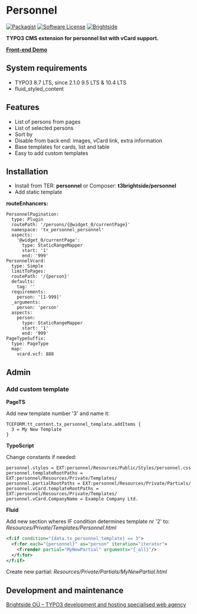 # Personnel
[![Packagist](https://img.shields.io/packagist/v/t3brightside/personnel.svg?style=flat)](https://packagist.org/packages/t3brightside/personnel)
[![Software License](https://img.shields.io/badge/license-GPLv3-brightgreen.svg?style=flat)](LICENSE)
[![Brightside](https://img.shields.io/badge/by-t3brightside.com-orange.svg?style=flat)](https://t3brightside.com)

**TYPO3 CMS extension for personnel list with vCard support.**

**[Front-end Demo](https://macrotemplate.t3brightside.com/extensions/personnel)**

## System requirements

- TYPO3 8.7 LTS, since 2.1.0 9.5 LTS & 10.4 LTS
- fluid_styled_content

## Features
- List of persons from pages
- List of selected persons
- Sort by
- Disable from back end: images, vCard link, extra information
- Base templates for cards, list and table
- Easy to add custom templates

## Installation
- Install from TER: **personnel** or Composer: **t3brightside/personnel**
- Add static template

**routeEnhancers:**
```
PersonnelPagination:
  type: Plugin
  routePath: '/persons/{@widget_0/currentPage}'
  namespace: 'tx_personnel_personnel'
  aspects:
    '@widget_0/currentPage':
      type: StaticRangeMapper
      start: '1'
      end: '999'
PersonnelVcard:
  type: Simple
  limitToPages:
  routePath: '/{person}'
  defaults:
    tag: ''
  requirements:
    person: '[1-999]'
  _arguments:
    person: 'person'
  aspects:
    person:
      type: StaticRangeMapper
      start: '1'
      end: '999'
PageTypeSuffix:
  type: PageType
  map:
    vcard.vcf: 888
```

## Admin

### Add custom template

**PageTS**

Add new template number '3' and name it:
```typoscript
TCEFORM.tt_content.tx_personnel_template.addItems {
  3 = My New Template
}
```

**TypoScript**

Change constants if needed:
```typoscript
personnel.styles = EXT:personnel/Resources/Public/Styles/personnel.css
personnel.templateRootPaths = EXT:personnel/Resources/Private/Templates/
personnel.partialRootPaths = EXT:personnel/Resources/Private/Partials/
personnel.vCard.templateRootPaths = EXT:personnel/Resources/Private/Templates/
personnel.vCard.CompanyName = Example Company Ltd.

```

**Fluid**

Add new section wheres IF condition determines template nr '2' to: _Resources/Private/Templates/Personnel.html_
```xml
<f:if condition="{data.tx_personnel_template} == 3">
  <f:for each="{personnel}" as="person" iteration="iterator">
    <f:render partial="MyNewPartial" arguments="{_all}"/>
  </f:for>
</f:if>
```
Create new partial: _Resources/Private/Partials/MyNewPartial.html_

Development and maintenance
---------------------------

[Brightside OÜ – TYPO3 development and hosting specialised web agency][ab26eed2]

  [ab26eed2]: https://t3brightside.com/ "TYPO3 development and hosting specialised web agency"
